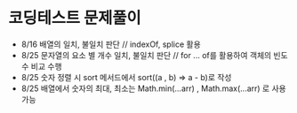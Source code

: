 # 코딩테스트 문제풀이
- 8/16 배열의 일치, 불일치 판단 // indexOf, splice 활용
- 8/25 문자열의 요소 별 개수 일치, 불일치 판단 // for ... of를 활용하여 객체의 빈도수 비교 수행
- 8/25 숫자 정렬 시 sort 메서드에서 sort((a , b) => a - b)로 작성
- 8/25 배열에서 숫자의 최대, 최소는 Math.min(...arr) , Math.max(...arr) 로 사용 가능
